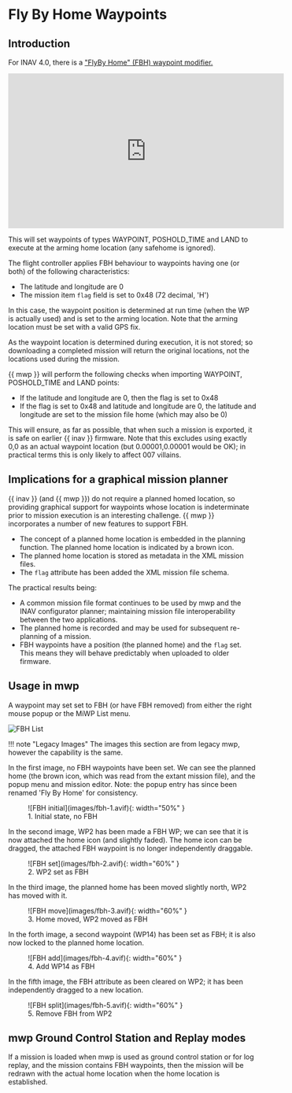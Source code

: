 # Fly By Home Waypoints

## Introduction

For INAV 4.0, there is a ["FlyBy Home" (FBH) waypoint modifier.](https://www.youtube.com/embed/wjUzXyf2XEM)

<iframe width="560" height="315" src="https://www.youtube.com/embed/wjUzXyf2XEM" title="YouTube video player" frameborder="0" allow="accelerometer; autoplay; clipboard-write; encrypted-media; gyroscope; picture-in-picture" allowfullscreen></iframe>

This will set waypoints of types WAYPOINT, POSHOLD_TIME and LAND to execute at the arming home location (any safehome is ignored).

The flight controller applies FBH behaviour to waypoints having one (or both) of the following characteristics:

* The latitude and longitude are 0
* The mission item `flag` field is set to 0x48 (72 decimal, 'H')

In this case, the waypoint position is determined at run time (when the WP is actually used) and is set to the arming location. Note that the arming location must be set with a valid GPS fix.

As the waypoint location is determined during execution, it is not stored; so downloading a completed mission will return the original locations, not the locations used during the mission.

{{ mwp }} will perform the following checks when importing WAYPOINT, POSHOLD_TIME and LAND points:

* If the latitude and longitude are 0, then the flag is set to 0x48
* If the flag is set to 0x48 and latitude and longitude are 0, the latitude and longitude are set to the mission file home (which may also be 0)

This will ensure, as far as possible, that when such a mission is exported, it is safe on earlier {{ inav }} firmware. Note that this excludes using exactly 0,0 as an actual waypoint location (but 0.00001,0.00001 would be OK); in practical terms this is only likely to affect 007 villains.

## Implications for a graphical mission planner

{{ inav }} (and {{ mwp }}) do not require a planned homed location, so providing graphical support for waypoints whose location is indeterminate prior to mission execution is an interesting challenge. {{ mwp }} incorporates a number of new features to support FBH.

* The concept of a planned home location is embedded in the planning function. The planned home location is indicated by a brown icon.
* The planned home location is stored as metadata in the XML mission files.
* The `flag` attribute has been added the XML mission file schema.

The practical results being:

* A common mission file format continues to be used by mwp and the INAV configurator planner; maintaining mission file interoperability between the two applications.
* The planned home is recorded and may be used for subsequent re-planning of a mission.
* FBH waypoints have a position (the planned home) and the `flag` set. This means they will behave predictably when uploaded to older firmware.

## Usage in mwp

A waypoint may set set to FBH (or have FBH removed) from either the right mouse popup or the MiWP List menu.

![FBH List](images/mwp-fbh-tote.avif)

!!! note "Legacy Images"
    The images this section are from legacy mwp, however the capability is the same.

In the first image, no FBH waypoints have been set. We can see the planned home (the brown icon, which was read from the extant mission file), and the popup menu and mission editor. Note: the popup entry has since been renamed 'Fly By Home' for consistency.
<figure markdown>
![FBH initial](images/fbh-1.avif){: width="50%" }
<figcaption>1. Initial state, no FBH</figcaption>
</figure>

In the second image, WP2 has been made a FBH WP; we can see that it is now attached the home icon (and slightly faded). The home icon can be dragged, the attached FBH waypoint is no longer independently draggable.
<figure markdown>
![FBH set](images/fbh-2.avif){: width="60%" }
<figcaption>2. WP2 set as FBH</figcaption>
</figure>

In the third image, the planned home has been moved slightly north, WP2 has moved with it.
<figure markdown>
![FBH move](images/fbh-3.avif){: width="60%" }
<figcaption>3. Home moved, WP2 moved as FBH</figcaption>
</figure>

In the forth image, a second waypoint (WP14) has been set as FBH; it is also now locked to the planned home location.
<figure markdown>
![FBH add](images/fbh-4.avif){: width="60%" }
<figcaption>4. Add WP14 as FBH</figcaption>
</figure>

In the fifth image, the FBH attribute as been cleared on WP2; it has been independently dragged to a new location.
<figure markdown>
![FBH split](images/fbh-5.avif){: width="60%" }
<figcaption>5. Remove FBH from WP2</figcaption>
</figure>

## mwp Ground Control Station and Replay modes

If a mission is loaded when mwp is used as ground control station or for log replay, and the mission contains FBH waypoints, then the mission will be redrawn with the actual home location when the home location is established.
